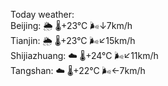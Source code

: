 Today weather:  
Beijing: 🌦   🌡️+23°C 🌬️↓7km/h  
Tianjin: 🌦   🌡️+23°C 🌬️↙15km/h  
Shijiazhuang: ☁️   🌡️+24°C 🌬️↙11km/h  
Tangshan: ☁️   🌡️+22°C 🌬️←7km/h  
